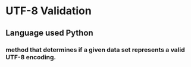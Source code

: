 # UTF-8 Validation
## Language used Python
### method that determines if a given data set represents a valid UTF-8 encoding.
